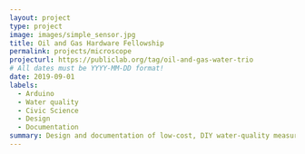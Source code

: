 ```yaml
---
layout: project
type: project
image: images/simple_sensor.jpg
title: Oil and Gas Hardware Fellowship
permalink: projects/microscope
projecturl: https://publiclab.org/tag/oil-and-gas-water-trio
# All dates must be YYYY-MM-DD format!
date: 2019-09-01
labels:
  - Arduino
  - Water quality
  - Civic Science
  - Design
  - Documentation
summary: Design and documentation of low-cost, DIY water-quality measurement tools and techniques for investigating oil and gas industry related contamination. 
---
```

